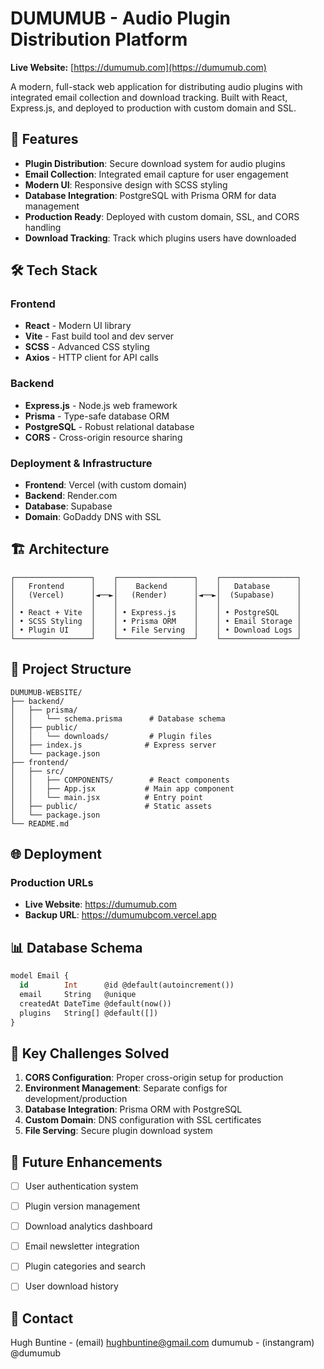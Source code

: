 # DUMUMUB - Audio Plugin Distribution Platform

**Live Website:** [https://dumumub.com](https://dumumub.com)

A modern, full-stack web application for distributing audio plugins with integrated email collection and download tracking. Built with React, Express.js, and deployed to production with custom domain and SSL.

## 🚀 Features

- **Plugin Distribution**: Secure download system for audio plugins
- **Email Collection**: Integrated email capture for user engagement
- **Modern UI**: Responsive design with SCSS styling
- **Database Integration**: PostgreSQL with Prisma ORM for data management
- **Production Ready**: Deployed with custom domain, SSL, and CORS handling
- **Download Tracking**: Track which plugins users have downloaded

## 🛠️ Tech Stack

### Frontend
- **React** - Modern UI library
- **Vite** - Fast build tool and dev server
- **SCSS** - Advanced CSS styling
- **Axios** - HTTP client for API calls

### Backend
- **Express.js** - Node.js web framework
- **Prisma** - Type-safe database ORM
- **PostgreSQL** - Robust relational database
- **CORS** - Cross-origin resource sharing

### Deployment & Infrastructure
- **Frontend**: Vercel (with custom domain)
- **Backend**: Render.com
- **Database**: Supabase
- **Domain**: GoDaddy DNS with SSL

## 🏗️ Architecture

```
┌─────────────────┐    ┌─────────────────┐    ┌─────────────────┐
│   Frontend      │    │    Backend      │    │   Database      │
│   (Vercel)      │◄──►│   (Render)      │◄──►│  (Supabase)     │
│                 │    │                 │    │                 │
│ • React + Vite  │    │ • Express.js    │    │ • PostgreSQL    │
│ • SCSS Styling  │    │ • Prisma ORM    │    │ • Email Storage │
│ • Plugin UI     │    │ • File Serving  │    │ • Download Logs │
└─────────────────┘    └─────────────────┘    └─────────────────┘
```

## 📁 Project Structure

```
DUMUMUB-WEBSITE/
├── backend/
│   ├── prisma/
│   │   └── schema.prisma      # Database schema
│   ├── public/
│   │   └── downloads/         # Plugin files
│   ├── index.js              # Express server
│   └── package.json
├── frontend/
│   ├── src/
│   │   ├── COMPONENTS/        # React components
│   │   ├── App.jsx           # Main app component
│   │   └── main.jsx          # Entry point
│   ├── public/               # Static assets
│   └── package.json
└── README.md
```

## 🌐 Deployment

### Production URLs
- **Live Website**: https://dumumub.com
- **Backup URL**: https://dumumubcom.vercel.app

## 📊 Database Schema

```sql
model Email {
  id        Int      @id @default(autoincrement())
  email     String   @unique
  createdAt DateTime @default(now())
  plugins   String[] @default([])
}
```

## 🎯 Key Challenges Solved

1. **CORS Configuration**: Proper cross-origin setup for production
2. **Environment Management**: Separate configs for development/production
3. **Database Integration**: Prisma ORM with PostgreSQL
4. **Custom Domain**: DNS configuration with SSL certificates
5. **File Serving**: Secure plugin download system

## 🚀 Future Enhancements

- [ ] User authentication system
- [ ] Plugin version management
- [ ] Download analytics dashboard
- [ ] Email newsletter integration
- [ ] Plugin categories and search
- [ ] User download history


## 📧 Contact

Hugh Buntine - (email) hughbuntine@gmail.com
dumumub - (instangram) @dumumub


